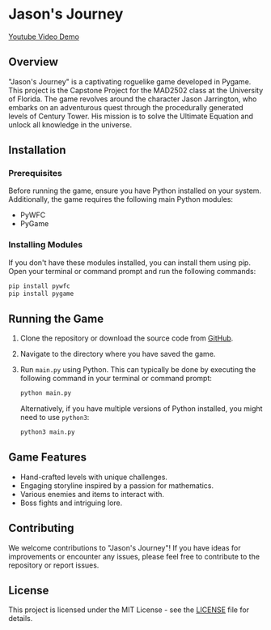 

# Jason's Journey

[Youtube Video Demo](https://www.youtube.com/watch?v=pitanN35QZ0&t=714s&ab_channel=MatheusMaldaner)

## Overview
"Jason's Journey" is a captivating roguelike game developed in Pygame. This project is the Capstone Project for the MAD2502 class at the University of Florida. The game revolves around the character Jason Jarrington, who embarks on an adventurous quest through the procedurally generated levels of Century Tower. His mission is to solve the Ultimate Equation and unlock all knowledge in the universe.

## Installation

### Prerequisites
Before running the game, ensure you have Python installed on your system. Additionally, the game requires the following main Python modules:
- PyWFC
- PyGame

### Installing Modules
If you don't have these modules installed, you can install them using pip. Open your terminal or command prompt and run the following commands:

```bash
pip install pywfc
pip install pygame
```

## Running the Game

1. Clone the repository or download the source code from [GitHub](https://github.com/matheusmaldaner/JasonJourney).
2. Navigate to the directory where you have saved the game.
3. Run `main.py` using Python. This can typically be done by executing the following command in your terminal or command prompt:

   ```bash
   python main.py
   ```

   Alternatively, if you have multiple versions of Python installed, you might need to use `python3`:

   ```bash
   python3 main.py
   ```

## Game Features

- Hand-crafted levels with unique challenges.
- Engaging storyline inspired by a passion for mathematics.
- Various enemies and items to interact with.
- Boss fights and intriguing lore.

## Contributing

We welcome contributions to "Jason's Journey"! If you have ideas for improvements or encounter any issues, please feel free to contribute to the repository or report issues.

## License

This project is licensed under the MIT License - see the [LICENSE](LICENSE) file for details.
